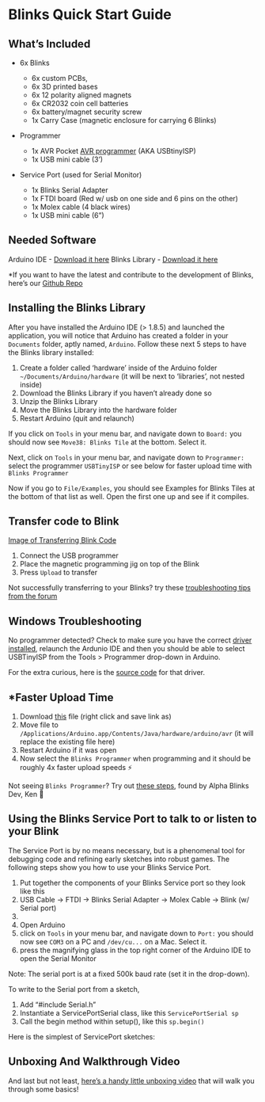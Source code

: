 # Blinks Quick Start Guide


## What’s Included
- 6x Blinks 
  - 6x custom PCBs, 
  - 6x 3D printed bases  
  - 6x 12 polarity aligned magnets
  - 6x CR2032 coin cell batteries
  - 6x battery/magnet security screw
  - 1x Carry Case (magnetic enclosure for carrying 6 Blinks)


- Programmer
  - 1x AVR Pocket [AVR programmer](https://www.sparkfun.com/products/9825) (AKA USBtinyISP)
  - 1x USB mini cable (3’)


- Service Port (used for Serial Monitor) 
  - 1x Blinks Serial Adapter
  - 1x FTDI board (Red w/ usb on one side and 6 pins on the other) 
  - 1x Molex cable (4 black wires)
  - 1x USB mini cable (6”)


## Needed Software

Arduino IDE - [Download it here](https://www.arduino.cc/en/Main/Software)
Blinks Library - [Download it here](https://move38.com/attic/blinks/Move38-Blinks-Library.zip)

*If you want to have the latest and contribute to the development of Blinks, here’s our [Github Repo](https://github.com/Move38/Move38-Arduino-Platform/tree/dev)


## Installing the Blinks Library

After you have installed the Arduino IDE (> 1.8.5) and launched the application, you will notice that Arduino has created a folder in your `Documents` folder, aptly named, `Arduino`. Follow these next 5 steps to have the Blinks library installed:


1. Create a folder called ‘hardware’ inside of the Arduino folder `~/Documents/Arduino/hardware` (it will be next to ‘libraries’, not nested inside)
2. Download the Blinks Library if you haven’t already done so
3. Unzip the Blinks Library
4. Move the Blinks Library into the hardware folder
5. Restart Arduino (quit and relaunch)

If you click on `Tools` in your menu bar, and navigate down to `Board:`  you should now see `Move38: Blinks Tile` at the bottom. Select it.

Next, click on  `Tools` in your menu bar, and navigate down to `Programmer:`  select the programmer `USBTinyISP` or see below for faster upload time with `Blinks Programmer`

Now if you go to `File/Examples`, you should see Examples for Blinks Tiles at the bottom of that list as well. Open the first one up and see if it compiles.



## Transfer code to Blink

[Image of Transferring Blink Code](assets/transfercode.jpeg)

1. Connect the USB programmer
2. Place the magnetic programming jig on top of the Blink
3. Press `Upload` to transfer

Not successfully transferring to your Blinks? try these [troubleshooting tips from the forum](http://forum.move38.com/t/error-the-selected-serial-port-does-not-exist-or-your-board-is-not-connected/79/3?u=jbobrow)


## Windows Troubleshooting

No programmer detected?
Check to make sure you have the correct [driver installed](https://learn.adafruit.com/usbtinyisp/drivers), relaunch the Ardunio IDE and then you should be able to select USBTinyISP from the Tools > Programmer drop-down in Arduino.

For the extra curious, here is the [source code](https://github.com/sparkfun/Pocket_AVR_Programmer/tree/master/Drivers) for that driver.


## *Faster Upload Time
1. Download [this](https://move38.com/attic/blinks/programmers.txt) file (right click and save link as)
2. Move file to `/Applications/Arduino.app/Contents/Java/hardware/arduino/avr` (it will replace the existing file here)
3. Restart Arduino if it was open
4. Now select the `Blinks Programmer` when programming and it should be roughly 4x faster upload speeds ⚡

Not seeing `Blinks Programmer`? Try out [these steps](http://forum.move38.com/t/faster-upload-time-directory-change-and-modified-programmers-txt/83), found by Alpha Blinks Dev, Ken 🙂 


## Using the Blinks Service Port to talk to or listen to your Blink

The Service Port is by no means necessary, but is a phenomenal tool for debugging code and refining early sketches into robust games. The following steps show you how to use your Blinks Service Port.

1. Put together the components of your Blinks Service port so they look like this
  1. USB Cable → FTDI → Blinks Serial Adapter → Molex Cable → Blink (w/ Serial port)
  2. <photo of the above>
2. Open Arduino
3. click on `Tools` in your menu bar, and navigate down to `Port:`  you should now see `COM3` on a PC and `/dev/cu...` on a Mac. Select it.
4. press the magnifying glass in the top right corner of the Arduino IDE to open the Serial Monitor

Note: The serial port is at a fixed 500k baud rate (set it in the drop-down).

To write to the Serial port from a sketch,

1. Add “#include Serial.h”
2. Instantiate a ServicePortSerial class, like this `ServicePortSerial sp`
3. Call the begin method within setup(), like this `sp.begin()`

Here is the simplest of ServicePort sketches:


## Unboxing And Walkthrough Video

And last but not least, [here’s a handy little unboxing video](https://www.youtube.com/watch?v=UA1Vl7x3Y7g) that will walk you through some basics!

